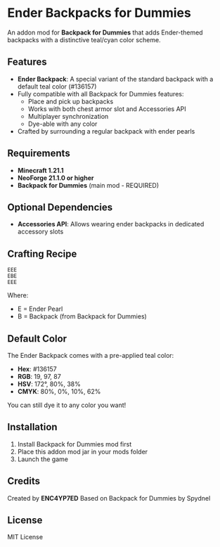 # Ender Backpacks for Dummies

An addon mod for **Backpack for Dummies** that adds Ender-themed backpacks with a distinctive teal/cyan color scheme.

## Features

- **Ender Backpack**: A special variant of the standard backpack with a default teal color (#136157)
- Fully compatible with all Backpack for Dummies features:
  - Place and pick up backpacks
  - Works with both chest armor slot and Accessories API
  - Multiplayer synchronization
  - Dye-able with any color
- Crafted by surrounding a regular backpack with ender pearls

## Requirements

- **Minecraft 1.21.1**
- **NeoForge 21.1.0 or higher**
- **Backpack for Dummies** (main mod - REQUIRED)

## Optional Dependencies

- **Accessories API**: Allows wearing ender backpacks in dedicated accessory slots

## Crafting Recipe

```
EEE
EBE
EEE
```
Where:
- E = Ender Pearl
- B = Backpack (from Backpack for Dummies)

## Default Color

The Ender Backpack comes with a pre-applied teal color:
- **Hex**: #136157
- **RGB**: 19, 97, 87
- **HSV**: 172°, 80%, 38%
- **CMYK**: 80%, 0%, 10%, 62%

You can still dye it to any color you want!

## Installation

1. Install Backpack for Dummies mod first
2. Place this addon mod jar in your mods folder
3. Launch the game

## Credits

Created by **ENC4YP7ED**
Based on Backpack for Dummies by Spydnel

## License

MIT License
